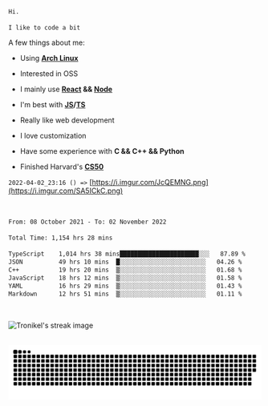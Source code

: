 ```
Hi.

I like to code a bit
```

A few things about me:

-   Using **[Arch Linux](https://archlinux.org/)**

-   Interested in OSS

-   I mainly use **[React](https://reactjs.org/) && [Node](https://nodejs.org/en/)**

-   I'm best with **[JS](https://www.javascript.com/)/[TS](https://www.typescriptlang.org/)**

-   Really like web development

-   I love customization

-   Have some experience with **C && C++ && Python**

-   Finished Harvard's **[CS50](https://cs50.harvard.edu)**

`2022-04-02_23:16 () =>` [https://i.imgur.com/JcQEMNG.png](https://i.imgur.com/SA5ICkC.png)

<br>

<!--START_SECTION:waka-->

```text
From: 08 October 2021 - To: 02 November 2022

Total Time: 1,154 hrs 28 mins

TypeScript    1,014 hrs 38 mins██████████████████████░░░   87.89 %
JSON          49 hrs 10 mins  █░░░░░░░░░░░░░░░░░░░░░░░░   04.26 %
C++           19 hrs 20 mins  ▒░░░░░░░░░░░░░░░░░░░░░░░░   01.68 %
JavaScript    18 hrs 12 mins  ▒░░░░░░░░░░░░░░░░░░░░░░░░   01.58 %
YAML          16 hrs 29 mins  ▒░░░░░░░░░░░░░░░░░░░░░░░░   01.43 %
Markdown      12 hrs 51 mins  ▒░░░░░░░░░░░░░░░░░░░░░░░░   01.11 %
```

<!--END_SECTION:waka-->

<br>

<p><img align="center" src="https://github-readme-streak-stats.herokuapp.com/?user=Tronikelis&theme=dark" alt="Tronikel's streak image" /></p>

<br>

<img title="" src="https://raw.githubusercontent.com/Tronikelis/Tronikelis/output/github-contribution-grid-snake.svg" alt="very cool snake thingey" data-align="left">
